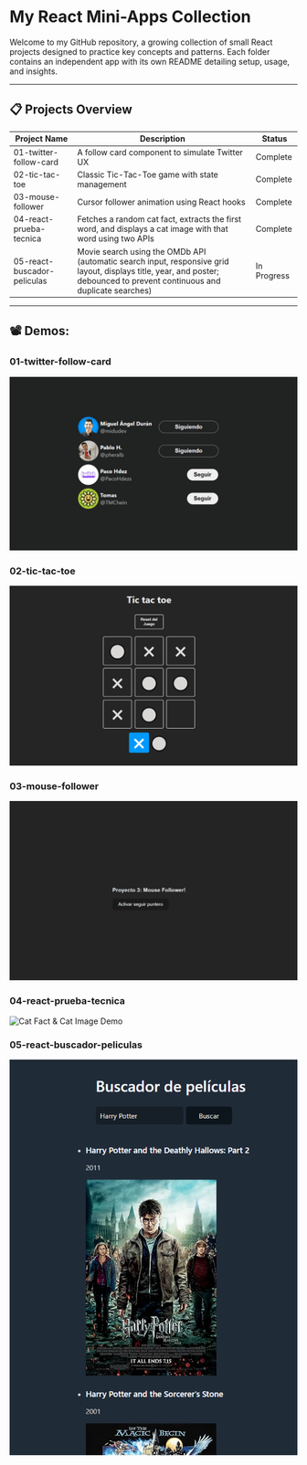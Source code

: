 # My React Mini-Apps Collection

Welcome to my GitHub repository, a growing collection of small React projects designed to practice key concepts and patterns. Each folder contains an independent app with its own README detailing setup, usage, and insights.

---

## 📋 Projects Overview

| Project Name                   | Description                                                                                                                        | Status      |
|--------------------------------|------------------------------------------------------------------------------------------------------------------------------------|-------------|
| 01-twitter-follow-card         | A follow card component to simulate Twitter UX                                                                                     | Complete    |
| 02-tic-tac-toe                 | Classic Tic-Tac-Toe game with state management                                                                                     | Complete    |
| 03-mouse-follower              | Cursor follower animation using React hooks                                                                                        | Complete    |
| 04-react-prueba-tecnica        | Fetches a random cat fact, extracts the first word, and displays a cat image with that word using two APIs                         | Complete    |
| 05-react-buscador-peliculas    | Movie search using the OMDb API (automatic search input, responsive grid layout, displays title, year, and poster; debounced to prevent continuous and duplicate searches) | In Progress |

---

## 📽️ Demos:

### 01-twitter-follow-card  
![Twitter Follow Card Demo](projects/assets/01.gif)

### 02-tic-tac-toe  
![Tic Tac Toe Demo](projects/assets/02.gif)

### 03-mouse-follower  
![Mouse Follower Demo](projects/assets/03.gif)

### 04-react-prueba-tecnica  
![Cat Fact & Cat Image Demo](projects/assets/04.gif)

### 05-react-buscador-peliculas  
![Movie Search Demo (In Progress)](projects/assets/05.png)
